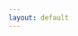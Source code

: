 ```yaml
---
layout: default
---
```




<html lang="en-US">
<head>
    <style>
        .main-content {
            max-width: 1800px; /* 원하는 최대 너비 */
            margin: 0 auto; /* 중앙 정렬 */
            padding: 0 20px; /* 좌우 패딩 */
        }

        /* 🔧 [추가] 테이블 가로 스크롤과 오디오 셀 간격 */
        .table-scroll-wrapper {
            overflow-x: auto;
            white-space: nowrap;
            padding-bottom: 1em;
        }

        .audio-table {
            border-collapse: collapse;
            width: max-content;
            min-width: 100%;
        }

        .audio-table th,
        .audio-table td {
            padding: 16px; /* 🔧 간격 넓히기 */
            text-align: center;
            width: 300px;
        }

        .audio-table audio {
            width: 100%;
        }
        
    </style>
</head>


<body data-new-gr-c-s-check-loaded="14.1001.0" data-gr-ext-installed="">


    <section class="main-content">
       
        <br><br>
        <h2 id="abstract">Abstract<a name="abstract"></a></h2>
        <p>Zero-shot voice conversion is a technique that alters the speaker identity of an input speech to match a target speaker using only a single reference utterance, without requiring additional training. Recent approaches extensively utilize self-supervised learning features with K-means quantization to extract high-quality content representations while removing speaker identity. However, this quantization process also eliminates fine-grained phonetic and prosodic variations, degrading intelligibility and prosody preservation. While prior works have primarily focused on quantized representations, quantization residuals remain underutilized and deserve further exploration. In this paper, we introduce a novel approach that fully utilizes quantization residuals by leveraging temporal properties of speech components. This facilitates the disentanglement of speaker identity and the recovery of phonetic and prosodic details lost during quantization. By applying only K-means quantization and linear projections, our method achieves simple yet effective disentanglement, without requiring complex architectures or explicit supervision. This allows for high-fidelity voice conversion trained solely with reconstruction losses. Experiments show that the proposed model outperforms existing methods across both subjective and objective metrics. It achieves superior intelligibility and speaker similarity, along with improved prosody preservation, highlighting the impact of our Linear Disentangler module.</p>
        <br><br>

       
        /**<br><br>



        <h2 id="demos">DEMO: Comparison with baseline models on LibriTTS test dataset<a name="demos"></a></h2>

        
        
        <div class="table-scroll-wrapper">
            <table class="audio-table">
                <thead>
                    <tr>
                            <th><strong>Source</strong></th>
                            <th><strong>Target</strong></th>
                            <th><strong>Our Converted</strong></th>
                            <th><strong>DDDM-VC</strong></th>
                            <th><strong>Phoneme Hallucinator</strong></th>
                            <th><strong>kNN-VC</strong></th>
                            <th><strong>SEF-VC</strong></th>
                            <th><strong>SSR-VC</strong></th>
                    </tr>
                </thead>
    
                <tbody>
    
                    <tr>
                        <td style="width: 300px; text-align: center;"><audio src="sample/src;61-70968-0000&tgt;2300-131720-0028/src.wav" controls="" preload="" style="width: 100%;"></audio></td>
                        <td style="width: 300px; text-align: center;"><audio src="sample/src;61-70968-0000&tgt;2300-131720-0028/tgt.wav" controls="" preload="" style="width: 100%;"></audio></td>
                        <td style="width: 300px; text-align: center;"><audio src="sample/src;61-70968-0000&tgt;2300-131720-0028/ours.wav" controls="" preload="" style="width: 100%;"></audio></td>
                        <td style="width: 300px; text-align: center;"><audio src="sample/src;61-70968-0000&tgt;2300-131720-0028/dddmvc.wav" controls="" preload="" style="width: 100%;"></audio></td>
                        <td style="width: 300px; text-align: center;"><audio src="sample/src;61-70968-0000&tgt;2300-131720-0028/phoneme_hallucinator_vol07.wav" controls="" preload="" style="width: 100%;"></audio></td>
                        <td style="width: 300px; text-align: center;"><audio src="sample/src;61-70968-0000&tgt;2300-131720-0028/knnvc_vol07.wav" controls="" preload="" style="width: 100%;"></audio></td>
                        <td style="width: 300px; text-align: center;"><audio src="sample/src;61-70968-0000&tgt;2300-131720-0028/sef-vc.wav" controls="" preload="" style="width: 100%;"></audio></td>
                        <td style="width: 300px; text-align: center;"><audio src="sample/src;61-70968-0000&tgt;2300-131720-0028/ssr_vc.wav" controls="" preload="" style="width: 100%;"></audio></td>
                    </tr>
    
                    <tr>
                        <td style="width: 300px; text-align: center;"><audio src="sample/src;121-127105-0004&tgt;8455-210777-0004/src.wav" controls="" preload="" style="width: 100%;"></audio></td>
                        <td style="width: 300px; text-align: center;"><audio src="sample/src;121-127105-0004&tgt;8455-210777-0004/tgt.wav" controls="" preload="" style="width: 100%;"></audio></td>
                        <td style="width: 300px; text-align: center;"><audio src="sample/src;121-127105-0004&tgt;8455-210777-0004/ours.wav" controls="" preload="" style="width: 100%;"></audio></td>
                        <td style="width: 300px; text-align: center;"><audio src="sample/src;121-127105-0004&tgt;8455-210777-0004/dddmvc.wav" controls="" preload="" style="width: 100%;"></audio></td>
                        <td style="width: 300px; text-align: center;"><audio src="sample/src;121-127105-0004&tgt;8455-210777-0004/phoneme_hallucinator_vol07.wav" controls="" preload="" style="width: 100%;"></audio></td>
                        <td style="width: 300px; text-align: center;"><audio src="sample/src;121-127105-0004&tgt;8455-210777-0004/knnvc_vol07.wav" controls="" preload="" style="width: 100%;"></audio></td>
                        <td style="width: 300px; text-align: center;"><audio src="sample/src;121-127105-0004&tgt;8455-210777-0004/sef-vc.wav" controls="" preload="" style="width: 100%;"></audio></td>
                        <td style="width: 300px; text-align: center;"><audio src="sample/src;121-127105-0004&tgt;8455-210777-0004/ssr_vc.wav" controls="" preload="" style="width: 100%;"></audio></td>
                    </tr>
    
                    <tr>
                        <td style="width: 300px; text-align: center;"><audio src="sample/src;237-126133-0012&tgt;5142-36377-0020/src.wav" controls="" preload="" style="width: 100%;"></audio></td>
                        <td style="width: 300px; text-align: center;"><audio src="sample/src;237-126133-0012&tgt;5142-36377-0020/tgt.wav" controls="" preload="" style="width: 100%;"></audio></td>
                        <td style="width: 300px; text-align: center;"><audio src="sample/src;237-126133-0012&tgt;5142-36377-0020/ours.wav" controls="" preload="" style="width: 100%;"></audio></td>
                        <td style="width: 300px; text-align: center;"><audio src="sample/src;237-126133-0012&tgt;5142-36377-0020/dddmvc.wav" controls="" preload="" style="width: 100%;"></audio></td>
                        <td style="width: 300px; text-align: center;"><audio src="sample/src;237-126133-0012&tgt;5142-36377-0020/phoneme_hallucinator_vol07.wav" controls="" preload="" style="width: 100%;"></audio></td>
                        <td style="width: 300px; text-align: center;"><audio src="sample/src;237-126133-0012&tgt;5142-36377-0020/knnvc_vol07.wav" controls="" preload="" style="width: 100%;"></audio></td>
                        <td style="width: 300px; text-align: center;"><audio src="sample/src;237-126133-0012&tgt;5142-36377-0020/sef-vc.wav" controls="" preload="" style="width: 100%;"></audio></td>
                        <td style="width: 300px; text-align: center;"><audio src="sample/src;237-126133-0012&tgt;5142-36377-0020/ssr_vc.wav" controls="" preload="" style="width: 100%;"></audio></td>
                    </tr>
    
                    <tr>
                        <td style="width: 300px; text-align: center;"><audio src="sample/src;672-122797-0056&tgt;8455-210777-0031/src.wav" controls="" preload="" style="width: 100%;"></audio></td>
                        <td style="width: 300px; text-align: center;"><audio src="sample/src;672-122797-0056&tgt;8455-210777-0031/tgt.wav" controls="" preload="" style="width: 100%;"></audio></td>
                        <td style="width: 300px; text-align: center;"><audio src="sample/src;672-122797-0056&tgt;8455-210777-0031/ours.wav" controls="" preload="" style="width: 100%;"></audio></td>
                        <td style="width: 300px; text-align: center;"><audio src="sample/src;672-122797-0056&tgt;8455-210777-0031/dddmvc.wav" controls="" preload="" style="width: 100%;"></audio></td>
                        <td style="width: 300px; text-align: center;"><audio src="sample/src;672-122797-0056&tgt;8455-210777-0031/phoneme_hallucinator_vol07.wav" controls="" preload="" style="width: 100%;"></audio></td>
                        <td style="width: 300px; text-align: center;"><audio src="sample/src;672-122797-0056&tgt;8455-210777-0031/knnvc_vol07.wav" controls="" preload="" style="width: 100%;"></audio></td>
                        <td style="width: 300px; text-align: center;"><audio src="sample/src;672-122797-0056&tgt;8455-210777-0031/sef-vc.wav" controls="" preload="" style="width: 100%;"></audio></td>
                        <td style="width: 300px; text-align: center;"><audio src="sample/src;672-122797-0056&tgt;8455-210777-0031/ssr_vc.wav" controls="" preload="" style="width: 100%;"></audio></td>
                    </tr>
    
                    <tr>
                        <td style="width: 300px; text-align: center;"><audio src="sample/src;908-157963-0027&tgt;237-126133-0010/src.wav" controls="" preload="" style="width: 100%;"></audio></td>
                        <td style="width: 300px; text-align: center;"><audio src="sample/src;908-157963-0027&tgt;237-126133-0010/tgt.wav" controls="" preload="" style="width: 100%;"></audio></td>
                        <td style="width: 300px; text-align: center;"><audio src="sample/src;908-157963-0027&tgt;237-126133-0010/ours.wav" controls="" preload="" style="width: 100%;"></audio></td>
                        <td style="width: 300px; text-align: center;"><audio src="sample/src;908-157963-0027&tgt;237-126133-0010/dddmvc.wav" controls="" preload="" style="width: 100%;"></audio></td>
                        <td style="width: 300px; text-align: center;"><audio src="sample/src;908-157963-0027&tgt;237-126133-0010/phoneme_hallucinator_vol07.wav" controls="" preload="" style="width: 100%;"></audio></td>
                        <td style="width: 300px; text-align: center;"><audio src="sample/src;908-157963-0027&tgt;237-126133-0010/knnvc_vol07.wav" controls="" preload="" style="width: 100%;"></audio></td>
                        <td style="width: 300px; text-align: center;"><audio src="sample/src;908-157963-0027&tgt;237-126133-0010/sef-vc.wav" controls="" preload="" style="width: 100%;"></audio></td>
                        <td style="width: 300px; text-align: center;"><audio src="sample/src;908-157963-0027&tgt;237-126133-0010/ssr_vc.wav" controls="" preload="" style="width: 100%;"></audio></td>
                    </tr>
    
                    <tr>
                        <td style="width: 300px; text-align: center;"><audio src="sample/src;2094-142345-0051&tgt;5142-33396-0053/src.wav" controls="" preload="" style="width: 100%;"></audio></td>
                        <td style="width: 300px; text-align: center;"><audio src="sample/src;2094-142345-0051&tgt;5142-33396-0053/tgt.wav" controls="" preload="" style="width: 100%;"></audio></td>
                        <td style="width: 300px; text-align: center;"><audio src="sample/src;2094-142345-0051&tgt;5142-33396-0053/ours.wav" controls="" preload="" style="width: 100%;"></audio></td>
                        <td style="width: 300px; text-align: center;"><audio src="sample/src;2094-142345-0051&tgt;5142-33396-0053/dddmvc.wav" controls="" preload="" style="width: 100%;"></audio></td>
                        <td style="width: 300px; text-align: center;"><audio src="sample/src;2094-142345-0051&tgt;5142-33396-0053/phoneme_hallucinator_vol07.wav" controls="" preload="" style="width: 100%;"></audio></td>
                        <td style="width: 300px; text-align: center;"><audio src="sample/src;2094-142345-0051&tgt;5142-33396-0053/knnvc_vol07.wav" controls="" preload="" style="width: 100%;"></audio></td>
                        <td style="width: 300px; text-align: center;"><audio src="sample/src;2094-142345-0051&tgt;5142-33396-0053/sef-vc.wav" controls="" preload="" style="width: 100%;"></audio></td>
                        <td style="width: 300px; text-align: center;"><audio src="sample/src;2094-142345-0051&tgt;5142-33396-0053/ssr_vc.wav" controls="" preload="" style="width: 100%;"></audio></td>
                    </tr>
    
                    <tr>
                        <td style="width: 300px; text-align: center;"><audio src="sample/src;2961-961-0003&tgt;5142-33396-0043/src.wav" controls="" preload="" style="width: 100%;"></audio></td>
                        <td style="width: 300px; text-align: center;"><audio src="sample/src;2961-961-0003&tgt;5142-33396-0043/tgt.wav" controls="" preload="" style="width: 100%;"></audio></td>
                        <td style="width: 300px; text-align: center;"><audio src="sample/src;2961-961-0003&tgt;5142-33396-0043/ours.wav" controls="" preload="" style="width: 100%;"></audio></td>
                        <td style="width: 300px; text-align: center;"><audio src="sample/src;2961-961-0003&tgt;5142-33396-0043/dddmvc.wav" controls="" preload="" style="width: 100%;"></audio></td>
                        <td style="width: 300px; text-align: center;"><audio src="sample/src;2961-961-0003&tgt;5142-33396-0043/phoneme_hallucinator_vol07.wav" controls="" preload="" style="width: 100%;"></audio></td>
                        <td style="width: 300px; text-align: center;"><audio src="sample/src;2961-961-0003&tgt;5142-33396-0043/knnvc_vol07.wav" controls="" preload="" style="width: 100%;"></audio></td>
                        <td style="width: 300px; text-align: center;"><audio src="sample/src;2961-961-0003&tgt;5142-33396-0043/sef-vc.wav" controls="" preload="" style="width: 100%;"></audio></td>
                        <td style="width: 300px; text-align: center;"><audio src="sample/src;2961-961-0003&tgt;5142-33396-0043/ssr_vc.wav" controls="" preload="" style="width: 100%;"></audio></td>
                    </tr>
    
                    <tr>
                        <td style="width: 300px; text-align: center;"><audio src="sample/src;3729-6852-0037&tgt;1221-135766-0010/src.wav" controls="" preload="" style="width: 100%;"></audio></td>
                        <td style="width: 300px; text-align: center;"><audio src="sample/src;3729-6852-0037&tgt;1221-135766-0010/tgt.wav" controls="" preload="" style="width: 100%;"></audio></td>
                        <td style="width: 300px; text-align: center;"><audio src="sample/src;3729-6852-0037&tgt;1221-135766-0010/ours.wav" controls="" preload="" style="width: 100%;"></audio></td>
                        <td style="width: 300px; text-align: center;"><audio src="sample/src;3729-6852-0037&tgt;1221-135766-0010/dddmvc.wav" controls="" preload="" style="width: 100%;"></audio></td>
                        <td style="width: 300px; text-align: center;"><audio src="sample/src;3729-6852-0037&tgt;1221-135766-0010/phoneme_hallucinator_vol07.wav" controls="" preload="" style="width: 100%;"></audio></td>
                        <td style="width: 300px; text-align: center;"><audio src="sample/src;3729-6852-0037&tgt;1221-135766-0010/knnvc_vol07.wav" controls="" preload="" style="width: 100%;"></audio></td>
                        <td style="width: 300px; text-align: center;"><audio src="sample/src;3729-6852-0037&tgt;1221-135766-0010/sef-vc.wav" controls="" preload="" style="width: 100%;"></audio></td>
                        <td style="width: 300px; text-align: center;"><audio src="sample/src;3729-6852-0037&tgt;1221-135766-0010/ssr_vc.wav" controls="" preload="" style="width: 100%;"></audio></td>
                    </tr>
    
                    <tr>
                        <td style="width: 300px; text-align: center;"><audio src="sample/src;4507-16021-0051&tgt;6930-76324-0009/src.wav" controls="" preload="" style="width: 100%;"></audio></td>
                        <td style="width: 300px; text-align: center;"><audio src="sample/src;4507-16021-0051&tgt;6930-76324-0009/tgt.wav" controls="" preload="" style="width: 100%;"></audio></td>
                        <td style="width: 300px; text-align: center;"><audio src="sample/src;4507-16021-0051&tgt;6930-76324-0009/ours.wav" controls="" preload="" style="width: 100%;"></audio></td>
                        <td style="width: 300px; text-align: center;"><audio src="sample/src;4507-16021-0051&tgt;6930-76324-0009/dddmvc.wav" controls="" preload="" style="width: 100%;"></audio></td>
                        <td style="width: 300px; text-align: center;"><audio src="sample/src;4507-16021-0051&tgt;6930-76324-0009/phoneme_hallucinator_vol07.wav" controls="" preload="" style="width: 100%;"></audio></td>
                        <td style="width: 300px; text-align: center;"><audio src="sample/src;4507-16021-0051&tgt;6930-76324-0009/knnvc_vol07.wav" controls="" preload="" style="width: 100%;"></audio></td>
                        <td style="width: 300px; text-align: center;"><audio src="sample/src;4507-16021-0051&tgt;6930-76324-0009/sef-vc.wav" controls="" preload="" style="width: 100%;"></audio></td>
                        <td style="width: 300px; text-align: center;"><audio src="sample/src;4507-16021-0051&tgt;6930-76324-0009/ssr_vc.wav" controls="" preload="" style="width: 100%;"></audio></td>
                    </tr>
    
                    <tr>
                        <td style="width: 300px; text-align: center;"><audio src="sample/src;5142-33396-0000&tgt;1221-135767-0022/src.wav" controls="" preload="" style="width: 100%;"></audio></td>
                        <td style="width: 300px; text-align: center;"><audio src="sample/src;5142-33396-0000&tgt;1221-135767-0022/tgt.wav" controls="" preload="" style="width: 100%;"></audio></td>
                        <td style="width: 300px; text-align: center;"><audio src="sample/src;5142-33396-0000&tgt;1221-135767-0022/ours.wav" controls="" preload="" style="width: 100%;"></audio></td>
                        <td style="width: 300px; text-align: center;"><audio src="sample/src;5142-33396-0000&tgt;1221-135767-0022/dddmvc.wav" controls="" preload="" style="width: 100%;"></audio></td>
                        <td style="width: 300px; text-align: center;"><audio src="sample/src;5142-33396-0000&tgt;1221-135767-0022/phoneme_hallucinator_vol07.wav" controls="" preload="" style="width: 100%;"></audio></td>
                        <td style="width: 300px; text-align: center;"><audio src="sample/src;5142-33396-0000&tgt;1221-135767-0022/knnvc_vol07.wav" controls="" preload="" style="width: 100%;"></audio></td>
                        <td style="width: 300px; text-align: center;"><audio src="sample/src;5142-33396-0000&tgt;1221-135767-0022/sef-vc.wav" controls="" preload="" style="width: 100%;"></audio></td>
                        <td style="width: 300px; text-align: center;"><audio src="sample/src;5142-33396-0000&tgt;1221-135767-0022/ssr_vc.wav" controls="" preload="" style="width: 100%;"></audio></td>
                    </tr>
    
                    <tr>
                        <td style="width: 300px; text-align: center;"><audio src="sample/src;8555-284447-0017&tgt;5105-28240-0016/src.wav" controls="" preload="" style="width: 100%;"></audio></td>
                        <td style="width: 300px; text-align: center;"><audio src="sample/src;8555-284447-0017&tgt;5105-28240-0016/tgt.wav" controls="" preload="" style="width: 100%;"></audio></td>
                        <td style="width: 300px; text-align: center;"><audio src="sample/src;8555-284447-0017&tgt;5105-28240-0016/ours.wav" controls="" preload="" style="width: 100%;"></audio></td>
                        <td style="width: 300px; text-align: center;"><audio src="sample/src;8555-284447-0017&tgt;5105-28240-0016/dddmvc.wav" controls="" preload="" style="width: 100%;"></audio></td>
                        <td style="width: 300px; text-align: center;"><audio src="sample/src;8555-284447-0017&tgt;5105-28240-0016/phoneme_hallucinator_vol07.wav" controls="" preload="" style="width: 100%;"></audio></td>
                        <td style="width: 300px; text-align: center;"><audio src="sample/src;8555-284447-0017&tgt;5105-28240-0016/knnvc_vol07.wav" controls="" preload="" style="width: 100%;"></audio></td>
                        <td style="width: 300px; text-align: center;"><audio src="sample/src;8555-284447-0017&tgt;5105-28240-0016/sef-vc.wav" controls="" preload="" style="width: 100%;"></audio></td>
                        <td style="width: 300px; text-align: center;"><audio src="sample/src;8555-284447-0017&tgt;5105-28240-0016/ssr_vc.wav" controls="" preload="" style="width: 100%;"></audio></td>
                    </tr>
    
                </tbody>
            </table>
        </div>


        <br>
        <br>


    </section>
</body>

</html>
